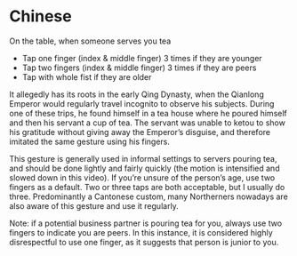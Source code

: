 # Chinese
On the table, when someone serves you tea
- Tap one finger (index & middle finger) 3 times if they are younger
- Tap two fingers (index & middle finger) 3 times if they are peers
- Tap with whole fist if they are older

It allegedly has its roots in the early Qing Dynasty, when the Qianlong Emperor would regularly travel incognito to observe his subjects. During one of these trips, he found himself in a tea house where he poured himself and then his servant a cup of tea. The servant was unable to ketou to show his gratitude without giving away the Emperor’s disguise, and therefore imitated the same gesture using his fingers.

This gesture is generally used in informal settings to servers pouring tea, and should be done lightly and fairly quickly (the motion is intensified and slowed down in this video). If you’re unsure of the person’s age, use two fingers as a default. Two or three taps are both acceptable, but I usually do three. Predominantly a Cantonese custom, many Northerners nowadays are also aware of this gesture and use it regularly.

Note: if a potential business partner is pouring tea for you, always use two fingers to indicate you are peers. In this instance, it is considered highly disrespectful to use one finger, as it suggests that person is junior to you.
